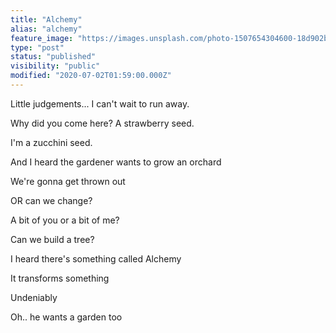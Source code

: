 ```yaml
---
title: "Alchemy"
alias: "alchemy"
feature_image: "https://images.unsplash.com/photo-1507654304600-18d902b183b4?ixlib=rb-1.2.1&q=80&fm=jpg&crop=entropy&cs=tinysrgb&w=2000&fit=max&ixid=eyJhcHBfaWQiOjExNzczfQ"
type: "post"
status: "published"
visibility: "public"
modified: "2020-07-02T01:59:00.000Z"
---
```


<p>Little judgements... I can't wait to run away.</p><p>Why did you come here? A strawberry seed.</p><p>I'm a zucchini seed.</p><p>And I heard the gardener wants to grow an orchard</p><p>We're gonna get thrown out</p><p>OR can we change?</p><p>A bit of you or a bit of me?</p><p>Can we build a tree?</p><p>I heard there's something called Alchemy</p><p>It transforms something</p><p>Undeniably</p><p>Oh.. he wants a garden too</p>
<figure class="kg-card kg-image-card">
<a src="__GHOST_URL__/content/images/2020/07/IMG_0221.jpeg" class="kg-image" alt loading="lazy" width="1690" height="2048" srcset="__GHOST_URL__/content/images/size/w600/2020/07/IMG_0221.jpeg 600w, __GHOST_URL__/content/images/size/w1000/2020/07/IMG_0221.jpeg 1000w, __GHOST_URL__/content/images/size/w1600/2020/07/IMG_0221.jpeg 1600w, __GHOST_URL__/content/images/2020/07/IMG_0221.jpeg 1690w" sizes="(min-width: 720px) 720px">
</figure>
